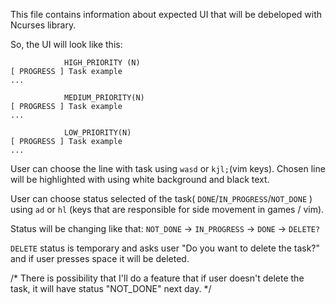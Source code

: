 This file contains information about expected UI that will be debeloped with 
Ncurses library.

So, the UI will look like this:

~~~~~~~~~~~~~~~~~~~~~~~~~~~~~~~~~~~~~~~~~~~~~~~~~~~~~~~~~~~~~~~~~~~~~~~~~~~~~~~~
			HIGH_PRIORITY (N)
[ PROGRESS ] Task example
...

			MEDIUM_PRIORITY(N)
[ PROGRESS ] Task example
...

			LOW_PRIORITY(N)
[ PROGRESS ] Task example
...

~~~~~~~~~~~~~~~~~~~~~~~~~~~~~~~~~~~~~~~~~~~~~~~~~~~~~~~~~~~~~~~~~~~~~~~~~~~~~~~~

User can choose the line with task using `wasd` or `kjl;`(vim keys).
Chosen line will be highlighted with using white background and black text.

User can choose status selected of the task( `DONE`/`IN_PROGRESS`/`NOT_DONE` ) 
using `ad` or `hl` (keys that are responsible for side movement in games / vim).

Status will be changing like that: `NOT_DONE` -> `IN_PROGRESS` -> `DONE` -> `DELETE?`

`DELETE` status is temporary and asks user "Do you want to delete the task?" and 
if user presses space it will be deleted.

/* There is possibility that I'll do a feature that if user doesn't delete the 
task, it will have status "NOT_DONE" next day. */
